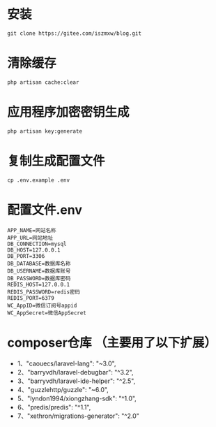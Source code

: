 # 安装

```shell script
git clone https://gitee.com/iszmxw/blog.git
```

# 清除缓存
```shell script
php artisan cache:clear
```

# 应用程序加密密钥生成
```shell script
php artisan key:generate
```

# 复制生成配置文件
```shell script
cp .env.example .env
```

# 配置文件.env
```env
APP_NAME=网站名称
APP_URL=网站地址
DB_CONNECTION=mysql
DB_HOST=127.0.0.1
DB_PORT=3306
DB_DATABASE=数据库名称
DB_USERNAME=数据库账号
DB_PASSWORD=数据库密码
REDIS_HOST=127.0.0.1
REDIS_PASSWORD=redis密码
REDIS_PORT=6379
WC_AppID=微信订阅号appid
WC_AppSecret=微信AppSecret
```

# composer仓库 （主要用了以下扩展）

- 1、"caouecs/laravel-lang": "~3.0",
- 2、"barryvdh/laravel-debugbar": "^3.2",
- 3、"barryvdh/laravel-ide-helper": "^2.5",
- 4、"guzzlehttp/guzzle": "~6.0",
- 5、"lyndon1994/xiongzhang-sdk": "^1.0",
- 6、"predis/predis": "^1.1",
- 7、"xethron/migrations-generator": "^2.0"